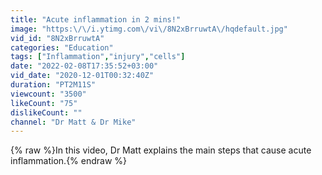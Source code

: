 ```yaml
---
title: "Acute inflammation in 2 mins!"
image: "https:\/\/i.ytimg.com\/vi\/8N2xBrruwtA\/hqdefault.jpg"
vid_id: "8N2xBrruwtA"
categories: "Education"
tags: ["Inflammation","injury","cells"]
date: "2022-02-08T17:35:52+03:00"
vid_date: "2020-12-01T00:32:40Z"
duration: "PT2M11S"
viewcount: "3500"
likeCount: "75"
dislikeCount: ""
channel: "Dr Matt & Dr Mike"
---
```

{% raw %}In this video, Dr Matt explains the main steps that cause acute inflammation.{% endraw %}
